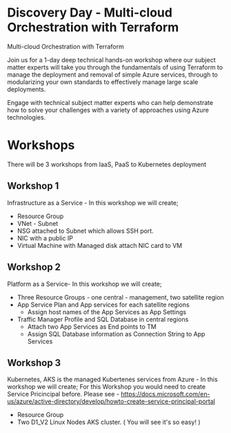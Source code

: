 # Discovery Day - Multi-cloud Orchestration with Terraform

Multi-cloud Orchestration with Terraform

Join us for a 1-day deep technical hands-on workshop where our subject matter experts will take you through the fundamentals of using Terraform to manage the deployment and removal of simple Azure services, through to modularizing your own standards to effectively manage large scale deployments.

Engage with technical subject matter experts who can help demonstrate how to solve your challenges with a variety of approaches using Azure technologies.

# Workshops
There will be 3 workshops from IaaS, PaaS to Kubernetes deployment

## Workshop 1
Infrastructure as a Service - In this workshop we will create;
- Resource Group
- VNet - Subnet
- NSG attached to Subnet which allows SSH port.
- NIC with a public IP
- Virtual Machine with Managed disk attach NIC card to VM


## Workshop 2
Platform as a Service- In this workshop we will create;
- Three Resource Groups - one central - management, two satellite region
- App Service Plan and App services for each satellite regions 
	- Assign host names of the App Services as App Settings
- Traffic Manager Profile and SQL Database in central regions
	- Attach two App Services as End points to TM
	- Assign SQL Database information as Connection String to App Services

## Workshop 3
Kubernetes, AKS is the managed Kubertenes services from Azure - In this workshop we will create;
For this Workshop you would need to create Service Pricincipal before. Please see - https://docs.microsoft.com/en-us/azure/active-directory/develop/howto-create-service-principal-portal
- Resource Group
- Two D1_V2 Linux Nodes AKS cluster. ( You will see it's so easy! )
